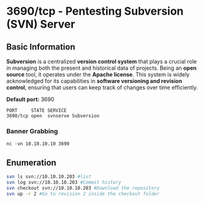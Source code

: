 # 3690/tcp - Pentesting Subversion (SVN) Server

## Basic Information

**Subversion** is a centralized **version control system** that plays a crucial role in managing both the present and historical data of projects. Being an **open source** tool, it operates under the **Apache license**. This system is widely acknowledged for its capabilities in **software versioning and revision control**, ensuring that users can keep track of changes over time efficiently.

**Default port:** 3690

```
PORT     STATE SERVICE
3690/tcp open  svnserve Subversion
```

### Banner Grabbing

```
nc -vn 10.10.10.10 3690
```

## Enumeration

```bash
svn ls svn://10.10.10.203 #list
svn log svn://10.10.10.203 #Commit history
svn checkout svn://10.10.10.203 #Download the repository
svn up -r 2 #Go to revision 2 inside the checkout folder
```

